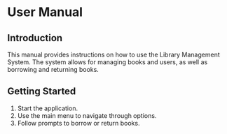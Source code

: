 # User Manual

## Introduction
This manual provides instructions on how to use the Library Management System. The system allows for managing books and users, as well as borrowing and returning books.

## Getting Started
1. Start the application.
2. Use the main menu to navigate through options.
3. Follow prompts to borrow or return books.
